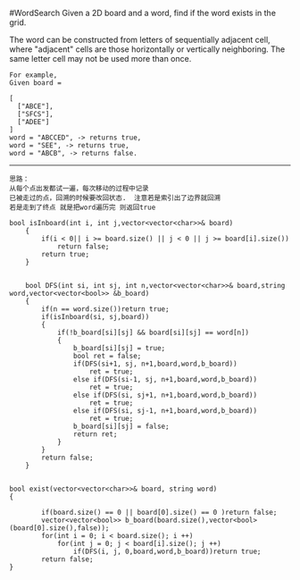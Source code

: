 #WordSearch
Given a 2D board and a word, find if the word exists in the grid.

The word can be constructed from letters of sequentially adjacent cell, 
where "adjacent" cells are those horizontally or vertically neighboring. 
The same letter cell may not be used more than once.

```
For example,
Given board =

[
  ["ABCE"],
  ["SFCS"],
  ["ADEE"]
]
word = "ABCCED", -> returns true,
word = "SEE", -> returns true,
word = "ABCB", -> returns false.
```


---





``` 
思路：
从每个点出发都试一遍，每次移动的过程中记录
已被走过的点，回溯的时候要改回状态.  注意若是索引出了边界就回溯
若是走到了终点 就是把word遍历完 则返回true

bool isInboard(int i, int j,vector<vector<char>>& board)
    {
        if(i < 0|| i >= board.size() || j < 0 || j >= board[i].size())
            return false;
        return true;
    }
    
    
    bool DFS(int si, int sj, int n,vector<vector<char>>& board,string word,vector<vector<bool>> &b_board)
    {
        if(n == word.size())return true;
        if(isInboard(si, sj,board))
        {
            if(!b_board[si][sj] && board[si][sj] == word[n])
            {
                b_board[si][sj] = true;
                bool ret = false;
                if(DFS(si+1, sj, n+1,board,word,b_board))
                    ret = true;
                else if(DFS(si-1, sj, n+1,board,word,b_board))
                    ret = true;
                else if(DFS(si, sj+1, n+1,board,word,b_board))
                    ret = true;
                else if(DFS(si, sj-1, n+1,board,word,b_board))
                    ret = true;
                b_board[si][sj] = false;
                return ret;
            }
        }
        return false;
    }


bool exist(vector<vector<char>>& board, string word) 
{
        
        if(board.size() == 0 || board[0].size() == 0 )return false;
        vector<vector<bool>> b_board(board.size(),vector<bool>(board[0].size(),false));
        for(int i = 0; i < board.size(); i ++)
            for(int j = 0; j < board[i].size(); j ++)
                if(DFS(i, j, 0,board,word,b_board))return true;
        return false;
}
```